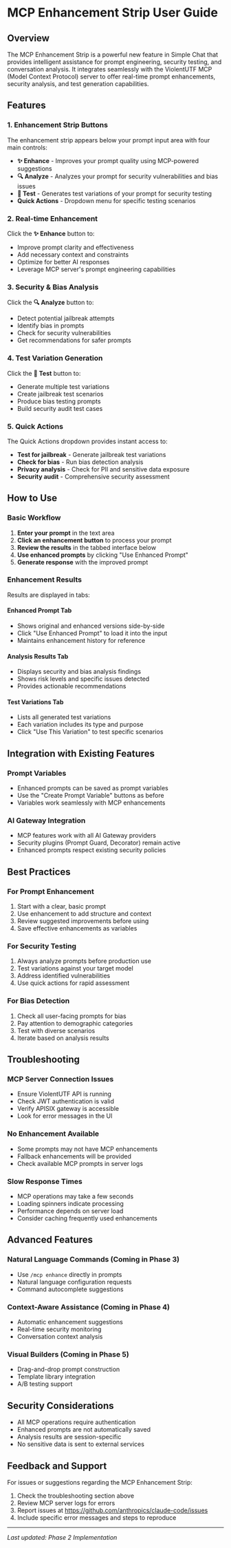 # MCP Enhancement Strip User Guide

## Overview

The MCP Enhancement Strip is a powerful new feature in Simple Chat that provides intelligent assistance for prompt engineering, security testing, and conversation analysis. It integrates seamlessly with the ViolentUTF MCP (Model Context Protocol) server to offer real-time prompt enhancements, security analysis, and test generation capabilities.

## Features

### 1. Enhancement Strip Buttons

The enhancement strip appears below your prompt input area with four main controls:

- **✨ Enhance** - Improves your prompt quality using MCP-powered suggestions
- **🔍 Analyze** - Analyzes your prompt for security vulnerabilities and bias issues
- **🧪 Test** - Generates test variations of your prompt for security testing
- **Quick Actions** - Dropdown menu for specific testing scenarios

### 2. Real-time Enhancement

Click the **✨ Enhance** button to:
- Improve prompt clarity and effectiveness
- Add necessary context and constraints
- Optimize for better AI responses
- Leverage MCP server's prompt engineering capabilities

### 3. Security & Bias Analysis

Click the **🔍 Analyze** button to:
- Detect potential jailbreak attempts
- Identify bias in prompts
- Check for security vulnerabilities
- Get recommendations for safer prompts

### 4. Test Variation Generation

Click the **🧪 Test** button to:
- Generate multiple test variations
- Create jailbreak test scenarios
- Produce bias testing prompts
- Build security audit test cases

### 5. Quick Actions

The Quick Actions dropdown provides instant access to:
- **Test for jailbreak** - Generate jailbreak test variations
- **Check for bias** - Run bias detection analysis
- **Privacy analysis** - Check for PII and sensitive data exposure
- **Security audit** - Comprehensive security assessment

## How to Use

### Basic Workflow

1. **Enter your prompt** in the text area
2. **Click an enhancement button** to process your prompt
3. **Review the results** in the tabbed interface below
4. **Use enhanced prompts** by clicking "Use Enhanced Prompt"
5. **Generate response** with the improved prompt

### Enhancement Results

Results are displayed in tabs:

#### Enhanced Prompt Tab
- Shows original and enhanced versions side-by-side
- Click "Use Enhanced Prompt" to load it into the input
- Maintains enhancement history for reference

#### Analysis Results Tab
- Displays security and bias analysis findings
- Shows risk levels and specific issues detected
- Provides actionable recommendations

#### Test Variations Tab
- Lists all generated test variations
- Each variation includes its type and purpose
- Click "Use This Variation" to test specific scenarios

## Integration with Existing Features

### Prompt Variables
- Enhanced prompts can be saved as prompt variables
- Use the "Create Prompt Variable" buttons as before
- Variables work seamlessly with MCP enhancements

### AI Gateway Integration
- MCP features work with all AI Gateway providers
- Security plugins (Prompt Guard, Decorator) remain active
- Enhanced prompts respect existing security policies

## Best Practices

### For Prompt Enhancement
1. Start with a clear, basic prompt
2. Use enhancement to add structure and context
3. Review suggested improvements before using
4. Save effective enhancements as variables

### For Security Testing
1. Always analyze prompts before production use
2. Test variations against your target model
3. Address identified vulnerabilities
4. Use quick actions for rapid assessment

### For Bias Detection
1. Check all user-facing prompts for bias
2. Pay attention to demographic categories
3. Test with diverse scenarios
4. Iterate based on analysis results

## Troubleshooting

### MCP Server Connection Issues
- Ensure ViolentUTF API is running
- Check JWT authentication is valid
- Verify APISIX gateway is accessible
- Look for error messages in the UI

### No Enhancement Available
- Some prompts may not have MCP enhancements
- Fallback enhancements will be provided
- Check available MCP prompts in server logs

### Slow Response Times
- MCP operations may take a few seconds
- Loading spinners indicate processing
- Performance depends on server load
- Consider caching frequently used enhancements

## Advanced Features

### Natural Language Commands (Coming in Phase 3)
- Use `/mcp enhance` directly in prompts
- Natural language configuration requests
- Command autocomplete suggestions

### Context-Aware Assistance (Coming in Phase 4)
- Automatic enhancement suggestions
- Real-time security monitoring
- Conversation context analysis

### Visual Builders (Coming in Phase 5)
- Drag-and-drop prompt construction
- Template library integration
- A/B testing support

## Security Considerations

- All MCP operations require authentication
- Enhanced prompts are not automatically saved
- Analysis results are session-specific
- No sensitive data is sent to external services

## Feedback and Support

For issues or suggestions regarding the MCP Enhancement Strip:
1. Check the troubleshooting section above
2. Review MCP server logs for errors
3. Report issues at https://github.com/anthropics/claude-code/issues
4. Include specific error messages and steps to reproduce

---

*Last updated: Phase 2 Implementation*